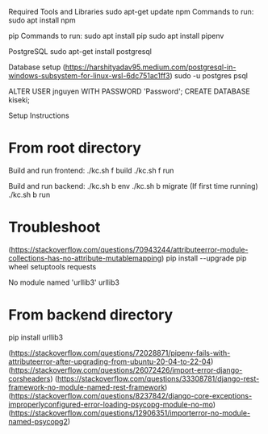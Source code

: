 Required Tools and Libraries
sudo apt-get update
npm
Commands to run:
sudo apt install npm

pip
Commands to run:
sudo apt install pip
sudo apt install pipenv

PostgreSQL
sudo apt-get install postgresql

Database setup
(https://harshityadav95.medium.com/postgresql-in-windows-subsystem-for-linux-wsl-6dc751ac1ff3)
sudo -u postgres psql

ALTER USER jnguyen WITH PASSWORD 'Password';
CREATE DATABASE kiseki;

Setup Instructions

# From root directory

Build and run frontend:
./kc.sh f build
./kc.sh f run

Build and run backend:
./kc.sh b env
./kc.sh b migrate (If first time running)
./kc.sh b run

# Troubleshoot

(https://stackoverflow.com/questions/70943244/attributeerror-module-collections-has-no-attribute-mutablemapping)
pip install --upgrade pip wheel setuptools requests

No module named 'urllib3'
urllib3

# From backend directory

pip install urllib3

(https://stackoverflow.com/questions/72028871/pipenv-fails-with-attributeerror-after-upgrading-from-ubuntu-20-04-to-22-04)
(https://stackoverflow.com/questions/26072426/import-error-django-corsheaders)
(https://stackoverflow.com/questions/33308781/django-rest-framework-no-module-named-rest-framework)
(https://stackoverflow.com/questions/8237842/django-core-exceptions-improperlyconfigured-error-loading-psycopg-module-no-mo)
(https://stackoverflow.com/questions/12906351/importerror-no-module-named-psycopg2)
